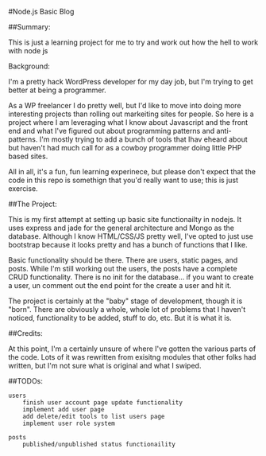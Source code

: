 #Node.js Basic Blog 

##Summary:

This is just a learning project for me to try and work out how the hell to work with node js

Background:

I'm a pretty hack WordPress developer for my day job, but I'm trying to get better at being a programmer.
	
As a WP freelancer I do pretty well, but I'd like to move into doing more interesting projects than rolling out markeiting sites for people.  So here is a project where I am leveraging what I know about Javascript and the front end and what I've figured out about programming patterns and anti-patterns.  I'm mostly trying to add a bunch of tools that Ihav eheard about but haven't had much call for as a cowboy programmer doing little PHP based sites.
	
All in all, it's a fun, fun learning experinece, but please don't expect that the code in this repo is somethign that you'd really want to use; this is just exercise.
	
##The Project:

This is my first attempt at setting up basic site functionailty in nodejs.  It uses express and jade for the general architecture and Mongo as the database.  Although I know HTML/CSS/JS  pretty well, I've opted to just use bootstrap because it looks pretty and has a bunch of functions that I like.
	
Basic functionality should be there.  There are users, static pages, and posts.  While I'm still working out the users, the posts have a complete CRUD functionality.  There is no init for the database... if you want to create a user, un comment out the end point for the create a user and hit it.
	
The project is certainly at the "baby" stage of development, though it is "born".  There are obviously a whole, whole lot of problems that I haven't noticed, functionality to be added, stuff to do, etc.  But it is what it is.

##Credits:

At this point, I'm a certainly unsure of where I've gotten the various parts of the code.  Lots of it was rewritten from exisitng modules that other folks had written, but I'm not sure what is original and what I swiped.

##TODOs:

	users
		finish user account page update functionality
		implement add user page
		add delete/edit tools to list users page
		implement user role system
	
	posts
		published/unpublished status functionaility
